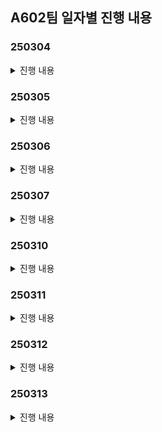 ## A602팀 일자별 진행 내용
### 250304
<details>
  <summary>진행 내용</summary>

### 1) 아이디어 회의 진행 <br>
1. **QR 코드 결제 + 반올림 기부**
- 기부금의 불투명성, 기부의 어려움을 해결
- Payment Gateway API연동(자체 pay를 만들어야함)
- QR코드로 결제 연동
- 상품의 가격보다 더 많이 결제가 되어야함. → 200원을 더 뜯어와야한다..
- 잔돈을 어떠한 방식으로 블록체인으로 만들 것 인가?
- 기부는 어떻게 흘러갈 수 있을까? 기부 주체는 누구인가?

2. **청소년용 금융 교육 게임**
- 금융을 통해 인생에서 주어질 수 있는 다양한 재무적 도전과 맞서 싸우게 된다
- 당신은 초기 자산과 기본적인 금융 행동 카드를 가지고 시작. 인생의 막을 헤쳐나가며 충동구매, 예상치 못한 지출, 시장 변동성 등 다양한 금융적 위협과 마주치게 되고, 이를 현명하게 극복해야함
- 이벤트 시스템 - 미니게임
    - 모의투자(실제 주가 및 크롤링 데이터로 이벤트 시스템)


3. **소비 습관 관리**
- 잔돈 모으기
    - 결제 하고 남은 잔돈을 저금
- 트리거 형 저축
    - 특정 소비를 할 때마다 일정 금액 저축(ex식당결제 or 옷 구매 등등)
- 관심 분야 주식 추천
    - 내가 등록한 품목과 관련하여 유망한 주식을 추천, 구매할 수 있는 시스템
- 나의 소비 패턴 분석
    - 내 소비 패턴을 분석하여 지출을 줄일 수 있는 부분을 추천
- 상부상조
    - 목표에 묶여 있는 사람끼리 서로 도와주는 시스템
        - 같은 관심사를 가진 사람끼리(혹은 친구끼리) 도와주는 시스템, 기간 내에 돈을 다른 사람이 메꿔주면, 해당 사람에게 보상
- 내가 사고 싶은 물건의 합리적인 소비를 도움
    - 오버레이 & 웹 크롤링

4. **살껄말껄(주식 / 비트코인 / 부동산 )**
- 모의투자를 위한 보조 기능 & 투자 성향 차트 제공 → 증권사 UI와 다르게
- 실전투자를 위한 보조 기능 & 투자 성향 차트 제공 → 증권사 UI와 다르게
- 껄무새 음성 챗봇 (투자 보조자)
    
 
5. **경조사 돈관리**
- 돈 낸사람 리스트 관리
- 내가 경조사로 돈 냈던 사람 목록& 금액 관리
- 경조사로 돈을 얼마나 내야할지 커뮤니티/투표


6. **구독 서비스 관리 플랫폼**
- 고정 지출 관리
- aos에서 앱 시간을 연동해서 시간 대비
- 각 서비스별 사용 시간 확인해서 가치를 잘 뽑아내고 있는지?


### 2) 아이디어 별 컨설턴트님 피드백 진행 <br>
1. **QR 코드 결제 + 반올림 기부**
- 결제를 나눠서 처음에 본 결제를 하고, 그 이후에 기부를 해서 따로 결제를 해야한다.
- 사이즈가 너무 작고 서비스가 독자적으로 생존할수 없다

2. **청소년용 금융 교육 게임**
- 타깃 / 연령대를 잘 선택을 해야함(초 ~ 중 정도로)
    - 보호자와 자녀가 할수 있는 걸 서로 다르게 한다던가(부모가 교육 시키는 서비스)
- 기사를 기반으로 크롤링해서 내용을 넣는 건 가능하면 좋다
    - 실제 뉴스로 할건지, 아니면 생성형 AI를 토대로 뉴스를 만들어 나갈지
- 그래픽적인 고민을 많이 해야한다
- 게임을 진행하는 복잡도가 올라갈수록 게임 서버가 어려움
    - 게임 DB 저장
    - 네트워크 게임이면 더 복잡함
- 미니게임 vs 육성 게임

3. **소비 습관 관리**
- 킥이 필요하다(기존 기능에서 하나 뽑아서 개선하거나, 새로운 기능을 넣거나)
- 나의 소배패턴 분석→ 이미 토스에서 잘 해주고 있다.
- 특정유저를 위한 맞는 무엇인가가 있어야한다.
- 그래서 이 서비스가 뭐야? 라고 대답하기가 아쉽다.
- 구체화가 더 필요하다

4. **살껄 말껄**
- 입력은 손보다는 말로 하는게 매우 편하다.
- 앱이거나 모바일이라면 음성으로 하면 좋다.
- 챗봇은 챗봇의 퀄리티로 성능이 갈린다
- 챗봇과 대결하는 것도 재미있을 것 같다.
- 상호작용이 있으면 재밌을 것 같다.
- 그런데 껄무새 기능을 구체화하면 좋을 것 같다. 음성으로 어떤 입력을 받고 아웃풋을 내는게 좋을지? 어떤 AI를 쓰면 좋을지?
- 단순한 프로프팅보다는 구체적인 AI를 도입하는게 좋을 것 같다.


### 3) 추후 진행 예정
1. 껄무새, 게임 관련 아이디어 구체화 ( 규모, 기술 까지 고려해서 )
2. 신규 아이디어 가져 올 경우 구체적인 기능까지 고려해서 기획해오기

</details>

### 250305
<details>
  <summary>진행 내용</summary>

### 1) 아이디어 회의 진행 <br>
1. **소상 공인 대상의 위치 기반 방문 광고 앱**

    문제점
    - 소상공인은 온라인 쇼핑이 아닌 오프라인을 통한 구매이기 때문에 광고 플랫폼의 광고가 있고,
    - 일반적인 인터넷 광고(당근마켓, 네이버, 인스타그램, 바이럴)의 경우 클릭만 해도 과금이 되고 전환율이 높지 않음
    - 오프라인 매장의 경우 중요지표는 클릭 보다는 방문일 것임
    - 직접 방문할 경우 구매까지 가는 전환율의 확률이 높아질 수 밖에 없음 ( 추가 자료 필요 )

    문제 해결 기능

    1. 판매자
    - 처음에 금액를 결제 , 미션 등록하고 가게 위치를 등록
    - 다른 소상공인과 연맹하여 패키지 상품을 만들수 있음
    - ex) 데이트 패키지, 친구 패키지
        - 그 소상공인끼리 연맹을 맺어서, 그 모든 지역을 들렸다면, 리워드를 지급하는 식
        - (하루동안) 레드버튼 갔다가 쌀국수집을 가야지만 제공
        - 발렌타인 패키지 : 파스타 집 → 반지 공방 → 펍

    2. 구매자
    - CPV(visit) 상품일 경우 방문 & 체류 시간으로 측정
        - 방문 지를 측정하는 기준
            - 지오펜싱
            - 블루투스 비콘
    - 그 외 CPS(SELL) 상품
        - 결제내역 기반으로 포인트 적립
        - 그외 광고 상품은 수동으로 이벤트 할 경우 직원이 체크
    - 패키지 상품 → 고객입장에서는 몰랐던 코스 알수 있음/ 따로 코스 안짜도됨 정보 제공 효과, 합리적인 가격으로 갈수 있음

    필요한 기술

    1. 지오펜싱 (Geofencing) or 블루투스 or WIFI
    - 사용자의 위치 데이터를 기반으로 특정 지역(반경 기준)을 설정하고, 사용자가 해당 지역에 진입하거나 일정 시간 체류했을 때 이벤트를 발생시키는 기술.
    - 구현 방식
        - GPS 또는 Wi-Fi를 활용하여 사용자 위치를 실시간으로 추적.
        - 백엔드에서 미리 등록된 지오펜스를 관리하며, 사용자의 위치가 특정 영역에 들어왔는지 확인.
        - Google Maps API 또는 Mapbox 등의 서비스를 활용 가능.
        - Android에서는 `Geofencing API`, iOS에서는 `CLLocationManager` 활용 가능.
        - 배터리 소모 최적화를 위해 백그라운드 처리 기법 적용.

    2. 체류 시간 측정
    - 유저가 특정 위치에서 일정 시간(예: 5분) 머물렀는지 확인하는 기능.
    - 일정 주기마다 사용자 위치를 확인하고, 특정 좌표 내에서의 체류 시간을 기록.
    체류 시간 로직:
        1. 사용자가 지오펜스 영역에 진입하면 타이머 시작.
        2. 주기적으로 위치를 체크하여 사용자가 계속 영역 내에 있는지 확인.
        3. 일정 시간(예: 5분) 유지되면 리워드 지급.
        4. 영역을 이탈하면 타이머 초기화.

    3. 트랜잭션 처리 (리워드 지급)
    - 사용자의 리워드 지급을 안정적으로 처리하기 위한 트랜잭션 설계가 필요.
    - 이중 지급 방지를 위한 분산 락 등

2. **Financess Maker 게임**<br>
    재벌 총수의 후계자 시험에서, 최고의 자산관리 능력을 증명하여 가문의 적법한 상속자가 되는 금융 배틀 게임
    12~16세에게 자산 관리란 이런 것이다! 하고 알려줘버리자

    게임 기본 구조
    - 총 플레이타임: 40분
    - 턴 수: 8턴 (게임 내 8개월)
    - 턴당 시간: 5분
    - 시작 자본금: 모든 플레이어 1,000만원 (동일 조건)
    - 턴 당 활동에는 제한이 있을 예정.

    4대 핵심 시스템
    1) 생존과 자산 관리

    - 주거 옵션:
        - 고시원(월 30만원), 원룸(월 50만원), 오피스텔(월 80만원)
        - 선택에 따라 건강/인맥/집중력 변화 -5분
    - 생활비 전략:
        - 절약형(월 50만원): 저축 +, 인맥 - (정보 거지)
        - 균형형(월 100만원): 균형적 성장
        - 럭셔리형(월 200만원): 인맥 +, 저축 - (정보의 우위)

    2) 수입 창출 시스템(메인 교육)

    - 저축 - 안전자산(1-3% 수익)
    - 미니게임: (지식 주입)
        - 아르바이트 - 90초
        - 주식(손실 가능성, 최대 30% 수익) - 2분 ~ 2분30
        - 부동산(초기 자본 필요, 장기 수익) -
        - 고위험 투자(암호화폐, 예술품) -

    3) 역량 개발 (선택식) - 1분
    - 1회 선택당 1가지 능력 상승:
        - 재정 지식: 투자 수익률 증가 -
        - 사업 감각: 창업 성공률 증가
        - 협상 기술: 거래 조건 개선
        - 인맥 형성: 특별 기회 접근성

    4) 경쟁 요소

    - 월간 평가
        - 회장의 특별 미션 (2턴마다 발생)
        - 크롤링
        - 순위에 따른 보너스/페널티
3. **목표 달성을 위한 소비 습관 관리 서비스**<br>
    기획 배경<br>
    - 소액 지출이 빈번해 목표 자금을 모으기 어려운 시대 상황
    
    핵심 컨셉<br>
    - 퀘스트 완료 시 리워드를 지급하여 사용자가 즐겁게 저축하고 목표를 달성할 수 있도록 독려
    사용자는 리워드를 통해 자신의 캐릭터와 공간을 꾸밀 수 있음
        

    핵심 기능<br>

    - 단기/장기 목표를 입력하고 각 목표에 맞는 소비 습관 관리 지원 기능 제공
        - 단기: 잔돈 모으기, 소비 패턴 분석을 통한 카드, 적금 추천 및 예산 관리
        - 장기: 장기 적금 및 투자 자산 추천
    - 설정한 목표를 기반으로 일일, 주간 퀘스트를 제안하고, 퀘스트를 완료하면 리워드 제공
    - 사용자는 받은 리워드(재화)로 자신의 캐릭터 혹은 마을(공간)을 육성할 수 있음
        - 캐릭터를 육성하며 동기 부여 제공
    - 커뮤니티를 통한 경쟁 기능, 누군가의 목표 달성을 지원하면 특수 리워드 지급
        - 커뮤니티 내에서 경쟁하고, 자체 퀘스트를 통한 절약 동기부여
        - 누군가의 목표 달성을 도와주고 받은 특수 리워드로 자신의 캐릭터를 위한 특수 아이템 구입 가능



### 2) 컨설턴트님 피드백 진행 <br>
1. **소상 공인 대상의 위치 기반 방문 광고 앱**
- 층 수 구별은 어떻게?
- 소비자 입장에서 QR코드로 찍도록 만드는 게 더 편한 방법이지 않을까
- 위치 기반은 현실적(기술적)인 이유로 좀 어려울 것 같다
    ex) 식당이라면 메뉴판 중간에 QR을 놔둬서 검증한다던지…
- 꼭 리워드는 돈이 아니어도 지역상품권 같은 것들로 할 수도 있고, 가맹점이라면 가맹점들 간에 활용할 수 있는 아이템이라도 좋을 듯
- 점주 입장에서의 사용 경험, 유저 입장의 사용 경험 둘 다 살이 붙어야 할 것 같다.

2. **Financess Maker 게임**
- 시놉시스가 좋음
- 얼마나 현실 세계에 부합되게 만드냐에 따라서 성격이 결정될 것
- 재미요소 & 리얼함
- 상호 작용, 서로 경쟁 할 경우 중간에 흥미 유발을 위한 이벤트가 필요할듯
- 발란스를 잘 잡아야한다, 한가지 전략으로만 이기는 경우가 없어야 함
- 교육용 게임 & 현실성 & 재미 모든 토끼를 다 잡아야함
- 끝나고 AI를 써서 보고서를 제공하는 것도 좋을 듯
    - ex) 너의 평균 수익률은 어떻고, 너는 어떤 성향이다
- 디자인 혹은 캐릭터 움직이게 하는데 더 고민을 해봐야할 듯


### 3) 그외 회의 내용
1. JIRA 사용 컨벤션 논의
2. 아이디어를 새로 기획 할 경우 좀더 명확히 현실성/기술을 조사해서 가져올것
3. 게임/소상공인 관련/소비습관 셋 중 디벨롭 해서 오기

</details>


### 250306
<details>
  <summary>진행 내용</summary>

### 1) 아이디어 회의 진행

1. 아이디어 기획 <br>
**껄무새와 함께하는 주식 투자**
- 사용자의 투자 성향을 분석 : 투자 데이터를 통한 복기 및 stable diffusion AI
- 9시 이전의 뉴스의 정보를 기준으로 10개의 데이터를 미리 학습
- 실제 데이터를 기반으로 API를 활용하기
- 껄무새는 투자 보조자로 활용

**목표 달성을 위한 소비 습관 관리 서비스**
- 결제 데이터를 유사한 소비 패턴을 가진 사용자 그룹을 도출
- 싸피 내에서 실제 유저들이 활용할수 있게 하려면 실제 은행 거래 내역 CSV 파일을 업로드

**와치하우마치**
- 소비 상호 감시 서비스
- 주요기능
	- 소비 내역이 자동으로 공유되는 피드
	- 다른 사람들이 댓글과 피드백을 남길 수 있음
	- 비슷한 소득 수준의 소비 패턴과 비교 가능
	- 점진적으로 절약 습관을 유도하는 시스템

**소비 패턴에 맞는 매장 추천 서비스**
- AI를 기반으로 매장 추천
- 등록된 가맹점 리스트에서 적합한 코스 제안
- 소비자에 리워드 과금

**Financess Maker**
- 자산 관리 배틀 시뮬레이션
- 캐릭터 행동에 따라 속성 데이터 변화
- 모의 투자 등의 활동으로 자산 증식 가능
- AI를 활용한 이벤트로 재미 증가


2. 아이디어 추가 논의
- 와이하우마치 아이디어가 선정되어 추가 논의 진행
- 배포 후 실제 사용자의 사용성을 고려하여, 전달 받은 API가 아닌 추가 데이터 활용 방법을 논의
	- 앱 푸시 알림을 받아오는 방법과 SMS로 이전 내역을 받아오는 방법을 발견
- 결제 내역을 어떻게 활용할 것인가에 대해 논의
	- 카드를 제안하던다던가, 지출 내역을 줄이도록 도와준다던가 기능 논의
- 캐릭터를 통해서 재미를 극대화
	- 워치를 활용해서 실시간으로 캐릭터를 육성

###  2) 컨설턴트 님과의 미팅 진행
- 실제 결제 내역을 가져오는 것이 포토폴리오 측면에서 크게 의미가 없을수 있다.
- 결제 내역을 가져와서 AI로 제안하는 것에 데이터 측면에서 한계가 있다.

###  3) 추후 진행 내역
- 어떤 데이터를 활용할 것일가에 대한 명확한 기준이 필요
- 데이터를 어떻게 활용하여야 차별점이 있을지에 대해 추가 생각 필요
- 아이디어 추가 기획


</details>

### 250307
<details>
  <summary>진행 내용</summary>

### 1) 아이디어 회의 진행 <br>

**껄무새와 함께하는 나의 자산포트폴리오 관리**
- 포트폴리오를 자기가 직접 만들기만 한다면 포트폴리오를 리밸런싱을 해준다
- 백테스팅하여 합리적인 투자를 도움
- 해외의 뉴스를 크롤링해서 실시간 정보를 바로 얻어올수 있다
- 껄무새 음성 챗봇 기능 -> 더욱 편하게 투자를 할수 있게 도와줌

    기술 구현 포인트
    - STT, LLM, TTS 등 음성 처리 기술 최적화
    - 실시간 데이터 분석 및 백테스팅
    - 자체 뉴스 검색 시스템 구축


**와치하우마치 (Watch How Much) 소비 챗봇 서비스**
- 소비 내역 자동 기록 및 즉각적 피드백
- 챗봇 유형 선택 및 성장 시스템
- 소비 리포트 및 맞춤 피드백
- 대화형 소비 컨설팅 및 미션 기능

    기술 구현 포인트
    - 자동 소비 내역 기록 시스템 (카드, 영수증 등)
    - 챗봇 성장 알고리즘 및 맞춤형 피드백
    - 소비 리포트 데이터 시각화 및 분석

### 2) 컨설턴트님과의 미팅 내용
**껄무새와 함께하는 나의 자산포트폴리오 관리**
- 사용자 편의성 관점 : 자산이 변화할때마다 직접 입력하는 것은 귀찮다
	부동산 같은 자산의 경우 데이터를 가져오는 것이 힘들다
- 리밸런싱의 기술적 한계 : 리밸런스에서 단순히 비율만 조정하라고 하는 것은 너무 단순, 반대로 어떤 주식을 팔아라 이렇게 하는 것은 너무 복잡하다
- 자산 포토폴리오 관리에 대한 근본적인 문제 : 인사이트가 없는데 충분한 레벨링이 가능할까? 도메인에 대한 충분한 공부가 필요하다

**와치하우마치**
- 데이터 수집의 한계 : 어디까지 개인화할 수 있는 데이터를 수집할 것인지
    - 데이터에 따라 할 것이 많을 것
    - 긁어오는 것만이 아니라 사람이 직접 입력해야할 것도 있을 것인지
- AI 패턴에 대한 의문 : AI를 어떻게 쓰고 어떤 로직을 쓸지 공부필요
- 게임 로직에 대한 추가 기획 필요 : 게이미피케이션이므로 재미를 위해 더 기획이 필요
- 음성 챗봇에 대한 추가 구현 : 메인은 음성 챗봇이므로 어떤 기능을 주어야 차별화가 될 것인지 고민 필요

### 3) 추후 진행 예정
- 컨설턴트트님께서 피드백 주신 내용들을 추가로 보완하여 주말 내 미팅 진행
- 각 기획 별 기술적인 로직 및 실현 가능성 추가 공부 예정

</details>

### 250310
<details>
  <summary>진행 내용</summary>

### 1) 아이디어 회의 진행 <br>

**역사적 사실 기반 모의 투자 시뮬레이터**
- 시대물 스토리형 게임
- 목적 : 역사를 기반으로 경제를 교육
- 레퍼런스

    - stonk-9800

    - [Steam의 STONKS-9800: 주식 시장 시뮬레이터](https://store.steampowered.com/app/1539140/STONKS9800/?l=koreana)

    ##### 관련 개념
    - **외환보유액과 환율**: 한국의 외환보유액이 급감하면서 원화 가치가 폭락. IMF로부터 긴급 자금을 지원받음.
    - **금융기관 부실**: 대기업과 은행의 부실채권이 증가하면서 금융위기가 심화.
    - **기업 도산과 구조조정**: 대기업(한보, 기아 등)의 파산과 대규모 정리해고 발생.
    - **IMF 구제금융과 긴축정책**: 정부가 구조조정을 단행하고 외국 자본을 유치하기 위한 개혁 진행.
    - **국민 모금 운동**: 외환 위기를 극복하기 위해 금 모으기 운동 등 국민적인 노력이 있었음.
    - **IT 붐과 벤처 투자 과열**: 1990년대 후반 인터넷 기업이 급성장하면서 막대한 투자금이 몰림.
    - **거품 형성**: 실적 없이 기대감만으로 기업 가치가 폭등.
    - **버블 붕괴**: 2000년 초반 닷컴 기업들이 연이어 파산하면서 주가 폭락.

    ##### 게임 시스템
    - **자산 관리**: 현금, 주식, 부동산, 금 등을 보유하며 경제 변화에 따라 가치를 평가.
    - **환율과 금리 변화**: 외부 요인에 따라 경제 흐름이 변하고 투자 판단이 달라짐.
    - **경제 뉴스 시스템**: IMF 정책, 금리 변화, 외국 자본 유입 등 뉴스가 등장하고 이를 바탕으로 투자 전략을 짜야 함.
    - **(공격적 투자) 주식/부동산 투자**: 주식을 매매하고 부동산을 사고팔며 경제 흐름을 경험.
    - **(안정적 투자) 채권/달러/금**
    - **위기 관리**: 버블이 꺼지기 전에 매도할 것인지, 계속 보유할 것인지 선택.

    ##### 게임 진행 방식
    - 텍스트 기반 경제 시뮬레이션 (ex. 간단한 UI로 그래프, 선택지 제공)
    - 턴제 방식으로 매월 경제 변화 체크 → 투자 및 자산 운영 결정
    - 뉴스 및 경제 이벤트 발생 → 올바른 선택을 하면 자산이 증가
        - 교통 사고 등 큰 지출이 발생하는 이벤트도 있음. 플레이어가 어떻게 대처하느 냐에 따라 결과가 바뀔 수 있음

**카드 혜택 관리 서비스**
- 이것저것 카드가 많아진 사회 초년생 대상
- 카드를 통한 소비에서 합리적인 소비를 할 수 있도록 혜택 관리를 해준다

    ##### 페르소나

    1. 직장인 (월급 관리 중요, 혜택 최적화 선호)

    - 30대, 대기업/공기업 근무
    - 월급, 카드 사용이 많아 혜택 최적화 필요
    - 주요 관심사: "자동으로 내 소비 패턴 분석 & 혜택 최적화"

    2. 사회초년생 (소비 패턴 형성 단계)

    - 20대 후반, 첫 직장
    - 월급이 많지는 않지만, 어떤 카드가 좋은지 알고 싶음
    - 주요 관심사: "절약 & 올바른 카드 사용법"

    ##### 주요 기능

    - 가입시 소비자의 결제 내역을 다 가져와서 소비자 패턴을 분석(사실상 카드 혜택을 기준으로)
    - 소비를 할 경우 즉시 피드백
    - 결제 전 위치 기반으로 내가 가진 카드에 대한 주변 상가의 혜택 알아오기
    - 리포트 제공(가계부 기능)
    - 친구와 교류(카드로 어느정도의 혜택을 봤는지 비교??)
    - 지역 탐험(특정 카드를 통해 여행이나 지역 탐방 유도)

### 2) 추후 진행 예정

위 두개 아이디어에 대한 구체화 후 내일 오전 회의에서 최종 아이디어 결정
</details>

### 250311
<details>
  <summary>진행 내용</summary>

### 1) 아이디어 회의 진행 <br>

**역사적 사실 기반 모의 투자 시뮬레이터**
- 문제점: 구상대로 기획했을 경우, 백엔드에서 할 작업 부족.
- 따라서 멀티 게임으로 기획을 변경했으나, AI를 적용할 기능이 없어 다시 곤란해짐.

따라서 2안이었던 카드 추천 혜택 관리 서비스로 최종 아이디어를 변경.


**카드 추천/혜택 관리 서비스**
- 가입시 소비자의 결제 내역을 다 가져와서 소비자 패턴을 분석(사실상 카드 혜택을 기준으로)
- 소비를 할 경우 즉시 피드백
- 결제 전 위치 기반으로 내가 가진 카드에 대한 주변 상가의 혜택 알아오기
- 리포트 제공(가계부 기능)
- 친구와 교류(카드로 어느정도의 혜택을 봤는지 비교??)
- 지역 탐험(특정 카드를 통해 여행이나 지역 탐방 유도)

- 이후 기획 회의로 주 기능을 더 자세하게 개발

    ##### 주 기능(미확정)
    - **소비 패턴 분석(AI)**: 사용자의 카드 사용 내역을 제공 받아 AI를 통하여 분석 후, 사용자의 소비 패턴에 맞는 캐릭터 생성
    - **카드 추천**: 분석한 소비 패턴에 맞는 혜택을 제공하는 카드 추천
    - **결제 전 카드 추천**: 위치 기반으로 측정한 주변 가게, 혹은 입력한 가게에 대해 현재 소지 중인 카드 중 가장 큰 혜택을 제공하는 카드 추천
    - **결제 후 피드백**: 결제 후, 결제한 카드 외의 다른 카드들 중 받은 혜택 보다 더 큰 혜택을 제공하는 카드 추천
    - **가계부(월별 리포트 제공)**: 입력받은 소비 기록을 기록하고, 1개월 마다 기간 내의 소비에 대해 분석하여 리포트 제공
    - **놓치고 있는 혜택 알림**: 카드 혜택 중 아직 사용자가 받지 못한 혜택을 1주일 마다 알림으로 환기
    - **결제하기**: QR/바코드를 이용하여 앱 내의 카드를 이용하여 결제
    - **챌린지**: 미수령 혜택 등을 이용하여 사용자가 실적을 달성하는 등의 도움을 챌린지 형식으로 도움


### 2) 추후 진행 예정

필요 기능 명세서를 작성하고 UI 구성안에 대해 모두 만족할 합의안 탐색 예정

</details>

### 250312
<details>
  <summary>진행 내용</summary>

### 1) 1차 전문가 미팅 <br>

**프로젝트 관련 조언**

- **차별화 요소**: 단순 카드 추천에서 끝나는 것이 아니라 카드 결제까지 연결되는 플로우를 만드는 것이 차별점이 될 것

- **핵심 논의 포인트**
  -결제 프로세스의 단계가 너무 많아지지 않게 간소화하여 사용성을 높이는 것이 중요, 삼성페이나 카카오페이를 떠올려보면 거의 2 step으로 해결되는 것을 확인할 수 있다. 이처럼 결제단계를 최적화 하는 것을 고민해볼 것.
  - 카드사 데이터 처리를 어떤 식으로 처리할 지, CI(Customer Identification) 값을 활용하거나 기존의 전자인증을 활용 가능. 
  - 고객의 핀번호와 같은 정보 암호화에 대한 고민 + 기기정보와 핀번호 같은 정보를 고유 식별정보와 매핑 하는 것에 대한 고민
  - 실시간으로 데이터 처리를 어떤식으로 할 지, 배치 방식으로 할 지
- **금융권 취업 관련 조언**
  - 금융 지식도 중요
  - 새로운 기술도 중요하지만 기존의 기술을 잘 배워서 어떤 변화에도 적응하는 능력을 기르는 것이 더 중요
  - 다양한 부서와 협업을 위한 커뮤니케이션 능력도 중요


**와이어프레임 / 요구사항 정의서**
- 크게 홈, 내카드, 결제, 가계부, 마이페이지로 구분
  - **홈**
    - 메인화면, 내 캐릭터와 내 소비패턴 기반 추천카드 표시.  
  - **내카드**
    - 내 카드 리스트. 카드마다 혜택과 실적 달성 현황 같은 정보를 보여줌
  - **결제**
    - 결제가 이뤄지는 화면. 추천카드로 결제하기, 내 카드 중 선택해서 결제하기.
  - **가계부**
    - 월별 리포트와 일별 소비 내역 제공, 그래프의 형태로 나의 지난 소비 확인 할 수 있게 함
  - **마이페이지**
    - 회원 정보 관리.


### 2) 추후 진행 예정



</details>

### 250313
<details>
  <summary>진행 내용</summary>

### 1) 금일 진행 사항 <br>
**작업 목록**
- 와이어프레임
  - 어제 진행했던 기본 페이지를 기반으로 세부 페이지 와이어프레임 제작
- 기능 명세서
  - 요구사항 명세서 기반으로 기능 명세서 작성
  - 기능 명세서 작성 이후 와이어프레임 추가 수정
- 리포트 구성 요소 조사
- PG사, 카드사, 은행별 기능 정리 후 ERD 필요 항목 작성하기
- ERD 작성
  - 기능 명세서와 조사한 내용 기반으로 필요한 테이블 생성 및 항목 작성
  - ERD 진행하면서 발생한 질문 및 고민은 14일 컨설턴트님에게 조언 구하기


### 2) 추후 진행 예정
- 14일 컨설턴트님에게 프로젝트 기획, 핵심 기능, 컨셉 설명드리고 ERD 작성한 거 피드백 받기
- 오후에 두 타임 정도 잡고 진행 예정



</details>